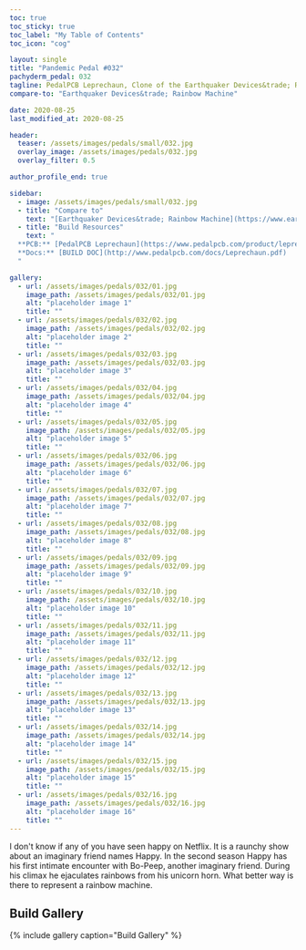 ```yaml
---
toc: true
toc_sticky: true
toc_label: "My Table of Contents"
toc_icon: "cog"

layout: single
title: "Pandemic Pedal #032"
pachyderm_pedal: 032
tagline: PedalPCB Leprechaun, Clone of the Earthquaker Devices&trade; Rainbow Machine
compare-to: "Earthquaker Devices&trade; Rainbow Machine"

date: 2020-08-25
last_modified_at: 2020-08-25

header:
  teaser: /assets/images/pedals/small/032.jpg
  overlay_image: /assets/images/pedals/032.jpg
  overlay_filter: 0.5

author_profile_end: true

sidebar:
  - image: /assets/images/pedals/small/032.jpg
  - title: "Compare to"
    text: "[Earthquaker Devices&trade; Rainbow Machine](https://www.earthquakerdevices.com/rainbow-machine)"
  - title: "Build Resources"
    text: "
  **PCB:** [PedalPCB Leprechaun](https://www.pedalpcb.com/product/leprechaun/)<br>
  **Docs:** [BUILD DOC](http://www.pedalpcb.com/docs/Leprechaun.pdf)
  "

gallery:
  - url: /assets/images/pedals/032/01.jpg
    image_path: /assets/images/pedals/032/01.jpg
    alt: "placeholder image 1"
    title: ""
  - url: /assets/images/pedals/032/02.jpg
    image_path: /assets/images/pedals/032/02.jpg
    alt: "placeholder image 2"
    title: ""
  - url: /assets/images/pedals/032/03.jpg
    image_path: /assets/images/pedals/032/03.jpg
    alt: "placeholder image 3"
    title: ""
  - url: /assets/images/pedals/032/04.jpg
    image_path: /assets/images/pedals/032/04.jpg
    alt: "placeholder image 4"
    title: ""
  - url: /assets/images/pedals/032/05.jpg
    image_path: /assets/images/pedals/032/05.jpg
    alt: "placeholder image 5"
    title: ""
  - url: /assets/images/pedals/032/06.jpg
    image_path: /assets/images/pedals/032/06.jpg
    alt: "placeholder image 6"
    title: ""
  - url: /assets/images/pedals/032/07.jpg
    image_path: /assets/images/pedals/032/07.jpg
    alt: "placeholder image 7"
    title: ""
  - url: /assets/images/pedals/032/08.jpg
    image_path: /assets/images/pedals/032/08.jpg
    alt: "placeholder image 8"
    title: ""
  - url: /assets/images/pedals/032/09.jpg
    image_path: /assets/images/pedals/032/09.jpg
    alt: "placeholder image 9"
    title: ""
  - url: /assets/images/pedals/032/10.jpg
    image_path: /assets/images/pedals/032/10.jpg
    alt: "placeholder image 10"
    title: ""
  - url: /assets/images/pedals/032/11.jpg
    image_path: /assets/images/pedals/032/11.jpg
    alt: "placeholder image 11"
    title: ""
  - url: /assets/images/pedals/032/12.jpg
    image_path: /assets/images/pedals/032/12.jpg
    alt: "placeholder image 12"
    title: ""
  - url: /assets/images/pedals/032/13.jpg
    image_path: /assets/images/pedals/032/13.jpg
    alt: "placeholder image 13"
    title: ""
  - url: /assets/images/pedals/032/14.jpg
    image_path: /assets/images/pedals/032/14.jpg
    alt: "placeholder image 14"
    title: ""
  - url: /assets/images/pedals/032/15.jpg
    image_path: /assets/images/pedals/032/15.jpg
    alt: "placeholder image 15"
    title: ""
  - url: /assets/images/pedals/032/16.jpg
    image_path: /assets/images/pedals/032/16.jpg
    alt: "placeholder image 16"
    title: ""
---
```


I don't know if any of you have seen happy on Netflix. It is a raunchy show about an imaginary friend names Happy. In the second season Happy has his first intimate encounter with Bo-Peep, another imaginary friend. During his climax he ejaculates rainbows from his unicorn horn. What better way is there to represent a rainbow machine.

## Build Gallery

{% include gallery caption="Build Gallery" %}